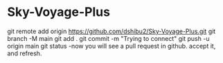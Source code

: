 # Sky-Voyage-Plus
git remote add origin https://github.com/dshibu2/Sky-Voyage-Plus.git
git branch -M main
git add .
git commit -m "Trying to connect"
git push -u origin main
git status
-now you will see a pull request in github. accept it, and refresh.